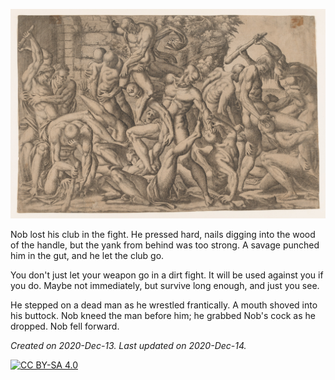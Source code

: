 ![Jean Mignon's Combat of Naked Men](/Images/Jean_Mignon_Combat_of_Naked_Men.jpg)

Nob lost his club in the fight. He pressed hard, nails digging into the wood of the handle, but the yank from behind was too strong. A savage punched him in the gut, and he let the club go.

You don't just let your weapon go in a dirt fight. It will be used against you if you do. Maybe not immediately, but survive long enough, and just you see.

He stepped on a dead man as he wrestled frantically. A mouth shoved into his buttock. Nob kneed the man before him; he grabbed Nob's cock as he dropped. Nob fell forward.

*Created on 2020-Dec-13. Last updated on 2020-Dec-14.* 

[![CC BY-SA 4.0][cc0-image]][cc0]

[cc0]: https://raw.githubusercontent.com/13saints/animated-goggles/main/LICENSE
[cc0-image]: https://licensebuttons.net/l/zero/1.0/88x31.png

